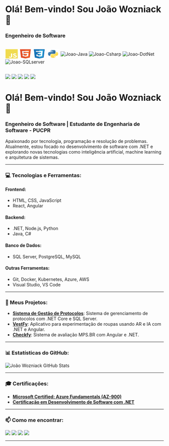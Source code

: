 <h1> Olá! Bem-vindo! Sou João Wozniack 👋 </h1>

<h3> Engenheiro de Software </h3>

<div style="display: inline_block"><br>
  <img align="center" alt="Joao-Js" height="30" width="40" src="https://raw.githubusercontent.com/devicons/devicon/master/icons/javascript/javascript-plain.svg">
  <img align="center" alt="Joao-HTML" height="30" width="40" src="https://raw.githubusercontent.com/devicons/devicon/master/icons/html5/html5-original.svg">
  <img align="center" alt="Joao-CSS" height="30" width="40" src="https://raw.githubusercontent.com/devicons/devicon/master/icons/css3/css3-original.svg">
  <img align="center" alt="Joao-Python" height="30" width="40" src="https://raw.githubusercontent.com/devicons/devicon/master/icons/python/python-original.svg">
  <img align="center" alt="Joao-Java" height="30" width="40" src="https://cdn.jsdelivr.net/gh/devicons/devicon/icons/java/java-original.svg">
  <img align="center" alt="Joao-Csharp" height="30" width="40" src="https://cdn.jsdelivr.net/gh/devicons/devicon@latest/icons/csharp/csharp-original.svg" />
  <img align="center" alt="Joao-DotNet" height="30" width="40" src="https://cdn.jsdelivr.net/gh/devicons/devicon@latest/icons/dotnetcore/dotnetcore-original.svg" />
  <img align="center" alt="Joao-SQLserver" height="30" width="40" src="https://cdn.jsdelivr.net/gh/devicons/devicon@latest/icons/microsoftsqlserver/microsoftsqlserver-original.svg" />
</div>

##

<div>
  <a href="https://www.instagram.com/joao_wozniack/" target="_blank"><img src="https://img.shields.io/badge/Instagram-E4405F?style=for-the-badge&logo=instagram&logoColor=white" target="_blank"></a>
  <a href="https://www.linkedin.com/in/joaowozniack/" target="_blank"><img src="https://img.shields.io/badge/LinkedIn-0077B5?style=for-the-badge&logo=linkedin&logoColor=white" target="_blank"></a>
  <a href="" target="_blank"><img src="https://img.shields.io/badge/Discord-7289DA?style=for-the-badge&logo=discord&logoColor=white" target="_blank"></a>
  <a href="https://mail.google.com/mail/u/0/#inbox?compose=CllgCKCBjpmmzvVprLfhwmQhTzvmWztrpJlxMmRgBfZckxlWWdgWxjJTTHBszSpDMSTPgLSmQxV" target="_blank"><img src="https://img.shields.io/badge/Gmail-D14836?style=for-the-badge&logo=gmail&logoColor=white" target="_blank"></a>
  <a href="" target="_blank"><img src="https://img.shields.io/badge/WhatsApp-25D366?style=for-the-badge&logo=whatsapp&logoColor=white" target="_blank"></a>
</div>
  
##

# Olá! Bem-vindo! Sou João Wozniack 👋

### Engenheiro de Software | Estudante de Engenharia de Software - PUCPR
Apaixonado por tecnologia, programação e resolução de problemas. Atualmente, estou focado no desenvolvimento de software com .NET e explorando novas tecnologias como inteligência artificial, machine learning e arquitetura de sistemas.

---

### 💻 Tecnologias e Ferramentas:

#### **Frontend:**
- HTML, CSS, JavaScript
- React, Angular

#### **Backend:**
- .NET, Node.js, Python
- Java, C#

#### **Banco de Dados:**
- SQL Server, PostgreSQL, MySQL

#### **Outras Ferramentas:**
- Git, Docker, Kubernetes, Azure, AWS
- Visual Studio, VS Code

---

### 🚀 Meus Projetos:

- **[Sistema de Gestão de Protocolos](https://github.com/joaowozniack/protocol-management-system)**: Sistema de gerenciamento de protocolos com .NET Core e SQL Server.
- **[VestFy](https://github.com/joaowozniack/vestfy)**: Aplicativo para experimentação de roupas usando AR e IA com .NET e Angular.
- **[Checkfy](https://github.com/joaowozniack/checkfy)**: Sistema de avaliação MPS.BR com Angular e .NET.

---

### 📊 Estatísticas do GitHub:

![João Wozniack GitHub Stats](https://github-readme-stats.vercel.app/api?username=joaowozniack&show_icons=true&hide_border=true&count_private=true&hide=prs&theme=radical)

---

### 🎓 Certificações:

- **[Microsoft Certified: Azure Fundamentals (AZ-900)](https://www.your-cert-link.com)**
- **[Certificação em Desenvolvimento de Software com .NET](https://www.your-cert-link.com)**

---

### 📫 Como me encontrar:

<div>
  <a href="https://www.instagram.com/joao_wozniack/" target="_blank"><img src="https://img.shields.io/badge/Instagram-E4405F?style=for-the-badge&logo=instagram&logoColor=white" target="_blank"></a>
  <a href="https://www.linkedin.com/in/joaowozniack/" target="_blank"><img src="https://img.shields.io/badge/LinkedIn-0077B5?style=for-the-badge&logo=linkedin&logoColor=white" target="_blank"></a>
  <a href="https://mail.google.com/mail/u/0/#inbox?compose=CllgCKCBjpmmzvVprLfhwmQhTzvmWztrpJlxMmRgBfZckxlWWdgWxjJTTHBszSpDMSTPgLSmQxV" target="_blank"><img src="https://img.shields.io/badge/Gmail-D14836?style=for-the-badge&logo=gmail&logoColor=white" target="_blank"></a>
  <a href="https://t.me/joaowozniack" target="_blank"><img src="https://img.shields.io/badge/Telegram-0088cc?style=for-the-badge&logo=telegram&logoColor=white" target="_blank"></a>
</div>

---

